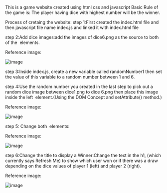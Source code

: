 This is a game website created using html css and javascript
Basic Rule of the game is: The player having dice with highest number will be the winner. 

Process of cretaing the website:
step 1:First created the index.html file and then javascript file name index.js and linked it with index.html file

step 2:Add dice images:add the images of dice6.png as the source to both of the <img> elements.

  Reference image:
  
  ![image](https://github.com/user-attachments/assets/50658ccf-b4f3-49d2-9735-408aff3e1b76)
  
step 3:Inside index.js, create a new variable called randomNumber1 then set the value of this variable to a random number between 1 and 6.

step 4:Use the random number you created in the last step to pick out a random dice image between dice1.png to dice 6.png then place this image inside the left <img> element.(Using the DOM Concept and setAttribute() method.)

  Reference image:
  
  ![image](https://github.com/user-attachments/assets/b11531f2-1abc-4c8c-a8ca-a2f2d71c2ee8)
  
step 5: Change both <img> elements:

  Reference image:
  
  ![image](https://github.com/user-attachments/assets/08b4b948-6083-4d2b-b174-3ebde86dd38a)
  
step 6:Change the title to display a Winner:Change the text in the h1, (which currently says Refresh Me) to show which user won or if there was a draw depending on the dice values of player 1 (left) and player 2 (right).

  Reference image:
  
  ![image](https://github.com/user-attachments/assets/4834e273-eae5-485e-b9eb-1c18df9b99bd)

